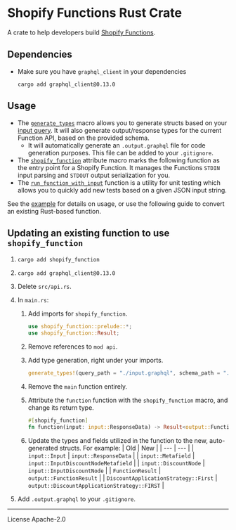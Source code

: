 # Shopify Functions Rust Crate

A crate to help developers build [Shopify Functions].

## Dependencies

* Make sure you have `graphql_client` in your dependencies

    ```
    cargo add graphql_client@0.13.0
    ```

## Usage

* The [`generate_types`] macro allows you to generate structs based on your [input query]. It will also generate output/response types for the current Function API, based on the provided schema.
    * It will automatically generate an `.output.graphql` file for code generation purposes. This file can be added to your `.gitignore`.
* The [`shopify_function`] attribute macro marks the following function as the entry point for a Shopify Function. It manages the Functions `STDIN` input parsing and `STDOUT` output serialization for you.
* The [`run_function_with_input`] function is a utility for unit testing which allows you to quickly add new tests based on a given JSON input string.

See the [example] for details on usage, or use the following guide to convert an existing Rust-based function.

## Updating an existing function to use `shopify_function`

1. `cargo add shopify_function`
1. `cargo add graphql_client@0.13.0`
1. Delete `src/api.rs`.
1. In `main.rs`:
    1. Add imports for `shopify_function`.

        ```rust
        use shopify_function::prelude::*;
        use shopify_function::Result;
        ```

    1. Remove references to `mod api`.
    1. Add type generation, right under your imports.

        ```rust
        generate_types!(query_path = "./input.graphql", schema_path = "./schema.graphql");
        ```

    1. Remove the `main` function entirely.
    1. Attribute the `function` function with the `shopify_function` macro, and change its return type.

        ```rust
        #[shopify_function]
        fn function(input: input::ResponseData) -> Result<output::FunctionResult> {
        ```

    1. Update the types and fields utilized in the function to the new, auto-generated structs. For example:
        | Old | New |
        | --- | --- |
        | `input::Input` | `input::ResponseData` |
        | `input::Metafield` | `input::InputDiscountNodeMetafield` |
        | `input::DiscountNode` | `input::InputDiscountNode` |
        | `FunctionResult` | `output::FunctionResult` |
        | `DiscountApplicationStrategy::First` | `output::DiscountApplicationStrategy::FIRST` |

1. Add `.output.graphql` to your `.gitignore`.

---
License Apache-2.0

[Shopify Functions]: https://shopify.dev/api/functions
[`generate_types`]: https://docs.rs/shopify_function/latest/shopify_function/macro.generate_types.html
[input query]: https://shopify.dev/api/functions/input-output#input
[`shopify_function`]: https://docs.rs/shopify_function/latest/shopify_function/attr.shopify_function.html
[`run_function_with_input`]: https://docs.rs/shopify_function/latest/shopify_function/fn.run_function_with_input.html
[example]: https://github.com/Shopify/shopify-function-rust/tree/main/example
